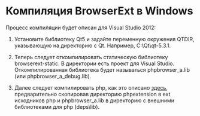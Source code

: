 ﻿Компиляция BrowserExt в Windows
===============================

Процесс компиляции будет описан для Visual Studio 2012:

1.  Установите библиотеку Qt5 и задайте переменную окружения
    QTDIR, указывающую на директорию с Qt. Например, С:\Qt\qt-5.3.1.

2.  Теперь следует откомпилировать статическую библиотеку browserext-static.
    В директории есть проект для Visual Studio. Откомпилированная библиотека
    будет называться phpbrowser_a.lib (или phpbrowser_a_debug.lib).

3.  Далее следует компилировать php, как это описано 
    [здесь](https://wiki.php.net/internals/windows/stepbystepbuild),
    предварительно скопировав директорию phpextension в ext исходников php
    и phpbrowser_a.lib в директорию с внешними библиотеками для php
    (deps\lib).

